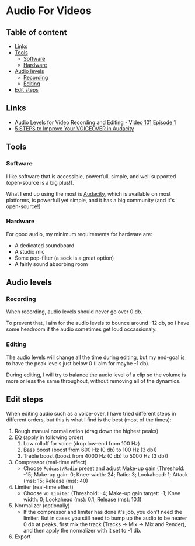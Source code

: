 # Audio For Videos

## Table of content

- [Links](#links)
- [Tools](#tools)
  - [Software](#software)
  - [Hardware](#hardware)
- [Audio levels](#audio-levels)
  - [Recording](#recording)
  - [Editing](#editing)
- [Edit steps](#edit-steps)

## Links

- [Audio Levels for Video Recording and Editing - Video 101 Episode 1](https://youtu.be/UAb-hV2uBj4)
- [5 STEPS to Improve Your VOICEOVER in Audacity](https://www.youtube.com/watch?v=Rj7sbBng-T8)

## Tools

### Software

I like software that is accessible, powerfull, simple, and well supported (open-source is a big plus!).

What I end up using the most is [Audacity](https://www.audacityteam.org/), which is available on most platforms, is powerfull yet simple, and it has a big community (and it's open-source!)

### Hardware

For good audio, my minimum requirements for hardware are:

- A dedicated soundboard
- A studio mic
- Some pop-filter (a sock is a great option)
- A fairly sound absorbing room

## Audio levels

### Recording

When recording, audio levels should never go over 0 db.

To prevent that, I aim for the audio levels to bounce around -12 db, so I have some headroom if the audio sometimes get loud occassionaly.

### Editing

The audio levels will change all the time during editing, but my end-goal is to have the peak levels just below 0 (I aim for maybe -1 db).

During editing, I will try to balance the audio level of a clip so the volume is more or less the same throughout, without removing all of the dynamics.

## Edit steps

When editing audio such as a voice-over, I have tried different steps in different orders, but this is what I find is the best (most of the times):

1. Rough manual normalization (drag down the highest peaks)
2. EQ (apply in following order)
    1. Low rolloff for voice (drop low-end from 100 Hz)
    2. Bass boost (boost from 600 Hz (0 db) to 100 Hz (3 db))
    3. Treble boost (boost from 4000 Hz (0 db) to 5000 Hz (3 db))
3. Compressor (real-time effect)
    - Choose `Podcast/Radio` preset and adjust Make-up gain (Threshold: -15; Make-up gain: 0; Knee-width: 24; Ratio: 3; Lookahead: 1; Attack (ms): 15; Release (ms): 40)
4. Limiter (real-time effect)
    - Choose `VO Limiter` (Threshold: -4; Make-up gain target: -1; Knee width: 0; Lookahead (ms): 0.1; Release (ms): 10.1)
5. Normalizer (optionally)
    - If the compressor and limiter has done it's job, you don't need the limiter. But in cases you still need to bump up the audio to be nearer 0 db at peaks, first mix the track (Tracks -> Mix -> Mix and Render), and then apply the normalizer with it set to -1 db.
6. Export
